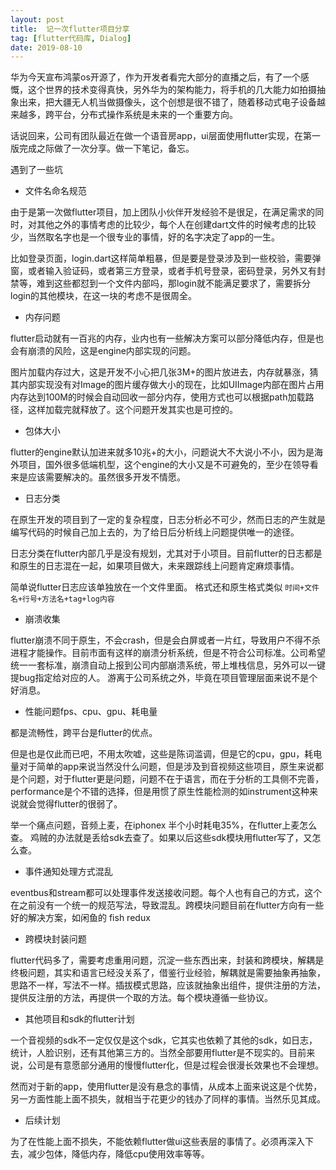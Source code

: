 ```yaml
---
layout: post
title:  记一次flutter项目分享
tag: [flutter代码库, Dialog]
date: 2019-08-10
---
```


华为今天宣布鸿蒙os开源了，作为开发者看完大部分的直播之后，有了一个感慨，这个世界的技术变得真快，另外华为的架构能力，将手机的几大能力如拍摄抽象出来，把大疆无人机当做摄像头，这个创想是很不错了，随着移动式电子设备越来越多，跨平台，分布式操作系统是未来的一个重要方向。

话说回来，公司有团队最近在做一个语音房app，ui层面使用flutter实现，在第一版完成之际做了一次分享。做一下笔记，备忘。

遇到了一些坑

* 文件名命名规范

由于是第一次做flutter项目，加上团队小伙伴开发经验不是很足，在满足需求的同时，对其他之外的事情考虑的比较少，每个人在创建dart文件的时候考虑的比较少，当然取名字也是一个很专业的事情，好的名字决定了app的一生。

比如登录页面，login.dart这样简单粗暴，但是要是登录涉及到一些校验，需要弹窗，或者输入验证码，或者第三方登录，或者手机号登录，密码登录，另外又有封禁等，难到这些都怼到一个文件内部吗，那login就不能满足要求了，需要拆分login的其他模块，在这一块的考虑不是很周全。

* 内存问题

flutter启动就有一百兆的内存，业内也有一些解决方案可以部分降低内存，但是也会有崩溃的风险，这是engine内部实现的问题。

图片加载内存过大，这是开发不小心把几张3M+的图片放进去，内存就暴涨，猜其内部实现没有对Image的图片缓存做大小的现在，比如UIImage内部在图片占用内存达到100M的时候会自动回收一部分内存，使用方式也可以根据path加载路径，这样加载完就释放了。这个问题开发其实也是可控的。



* 包体大小

flutter的engine默认加进来就多10兆+的大小，问题说大不大说小不小，因为是海外项目，国外很多低端机型，这个engine的大小又是不可避免的，至少在领导看来是应该需要解决的。虽然很多开发不情愿。

* 日志分类

在原生开发的项目到了一定的复杂程度，日志分析必不可少，然而日志的产生就是编写代码的时候自己加上去的，为了给日后分析线上问题提供唯一的途径。

日志分类在flutter内部几乎是没有规划，尤其对于小项目。目前flutter的日志都是和原生的日志混在一起，如果项目做大，未来跟踪线上问题肯定麻烦事情。

简单说flutter日志应该单独放在一个文件里面。
格式还和原生格式类似 `时间+文件名+行号+方法名+tag+log内容`


* 崩溃收集

flutter崩溃不同于原生，不会crash，但是会白屏或者一片红，导致用户不得不杀进程才能操作。目前市面有这样的崩溃分析系统，但是不符合公司标准。公司希望统一一套标准，崩溃自动上报到公司内部崩溃系统，带上堆栈信息，另外可以一键提bug指定给对应的人。
游离于公司系统之外，毕竟在项目管理层面来说不是个好消息。

* 性能问题fps、cpu、gpu、耗电量

都是流畅性，跨平台是flutter的优点。

但是也是仅此而已吧，不用太吹嘘，这些是陈词滥调，但是它的cpu，gpu，耗电量对于简单的app来说当然没什么问题，但是涉及到音视频这些项目，原生来说都是个问题，对于flutter更是问题，问题不在于语言，而在于分析的工具侧不完善，performance是个不错的选择，但是用惯了原生性能检测的如instrument这种来说就会觉得flutter的很弱了。

举一个痛点问题，音频上麦，在iphonex 半个小时耗电35%，在flutter上麦怎么查。
鸡贼的办法就是丢给sdk去查了。如果以后这些sdk模块用flutter写了，又怎么查。


* 事件通知处理方式混乱

eventbus和stream都可以处理事件发送接收问题。每个人也有自己的方式，这个在之前没有一个统一的规范写法，导致混乱。跨模块问题目前在flutter方向有一些好的解决方案，如闲鱼的 fish redux

* 跨模块封装问题

flutter代码多了，需要考虑重用问题，沉淀一些东西出来，封装和跨模块，解耦是终极问题，其实和语言已经没关系了，借鉴行业经验，解耦就是需要抽象再抽象，思路不一样，写法不一样。插拔模式思路，应该就抽象出组件，提供注册的方法，提供反注册的方法，再提供一个取的方法。每个模块遵循一些协议。

* 其他项目和sdk的flutter计划

一个音视频的sdk不一定仅仅是这个sdk，它其实也依赖了其他的sdk，如日志，统计，人脸识别，还有其他第三方的。当然全部要用flutter是不现实的。目前来说，公司是有意愿部分通用的慢慢flutter化，但是过程会很漫长效果也不会理想。

然而对于新的app，使用flutter是没有悬念的事情，从成本上面来说这是个优势，另一方面性能上面不损失，就相当于花更少的钱办了同样的事情。当然乐见其成。

* 后续计划

为了在性能上面不损失，不能依赖flutter做ui这些表层的事情了。必须再深入下去，减少包体，降低内存，降低cpu使用效率等等。

